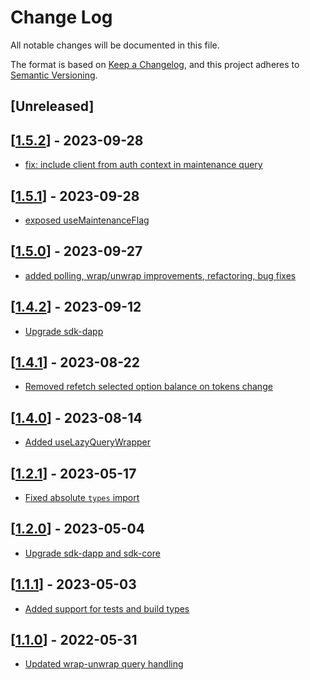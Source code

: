 # Change Log

All notable changes will be documented in this file.

The format is based on [Keep a Changelog](https://keepachangelog.com/en/1.0.0/),
and this project adheres to [Semantic Versioning](https://semver.org/spec/v2.0.0.html).

## [Unreleased]

## [[1.5.2](https://github.com/multiversx/mx-sdk-dapp-swap/pull/67)] - 2023-09-28

- [fix: include client from auth context in maintenance query](https://github.com/multiversx/mx-sdk-dapp-swap/pull/67)

## [[1.5.1](https://github.com/multiversx/mx-sdk-dapp-swap/pull/66)] - 2023-09-28

- [exposed useMaintenanceFlag](https://github.com/multiversx/mx-sdk-dapp-swap/pull/66)

## [[1.5.0](https://github.com/multiversx/mx-sdk-dapp-swap/pull/65)] - 2023-09-27

- [added polling, wrap/unwrap improvements, refactoring, bug fixes](https://github.com/multiversx/mx-sdk-dapp-swap/pull/62)

## [[1.4.2](https://github.com/multiversx/mx-sdk-dapp-swap/pull/61)] - 2023-09-12

- [Upgrade sdk-dapp](https://github.com/multiversx/mx-sdk-dapp-swap/pull/60)

## [[1.4.1](https://github.com/multiversx/mx-sdk-dapp-swap/pull/59)] - 2023-08-22

- [Removed refetch selected option balance on tokens change](https://github.com/multiversx/mx-sdk-dapp-swap/pull/58)

## [[1.4.0](https://github.com/multiversx/mx-sdk-dapp-swap/pull/56)] - 2023-08-14

- [Added useLazyQueryWrapper](https://github.com/multiversx/mx-sdk-dapp-swap/pull/56)

## [[1.2.1](https://github.com/multiversx/mx-sdk-dapp-swap/pull/49)] - 2023-05-17

- [Fixed absolute `types` import](https://github.com/multiversx/mx-sdk-dapp-swap/pull/48)

## [[1.2.0](https://github.com/multiversx/mx-sdk-dapp-swap/pull/47)] - 2023-05-04

- [Upgrade sdk-dapp and sdk-core](https://github.com/multiversx/mx-sdk-dapp-swap/pull/46)

## [[1.1.1](https://github.com/multiversx/mx-sdk-dapp-swap/pull/45)] - 2023-05-03

- [Added support for tests and build types](https://github.com/multiversx/mx-sdk-dapp-swap/pull/44)

## [[1.1.0](https://github.com/multiversx/mx-sdk-dapp-swap/pull/42)] - 2022-05-31

- [Updated wrap-unwrap query handling](https://github.com/multiversx/mx-sdk-dapp-swap/pull/40)
